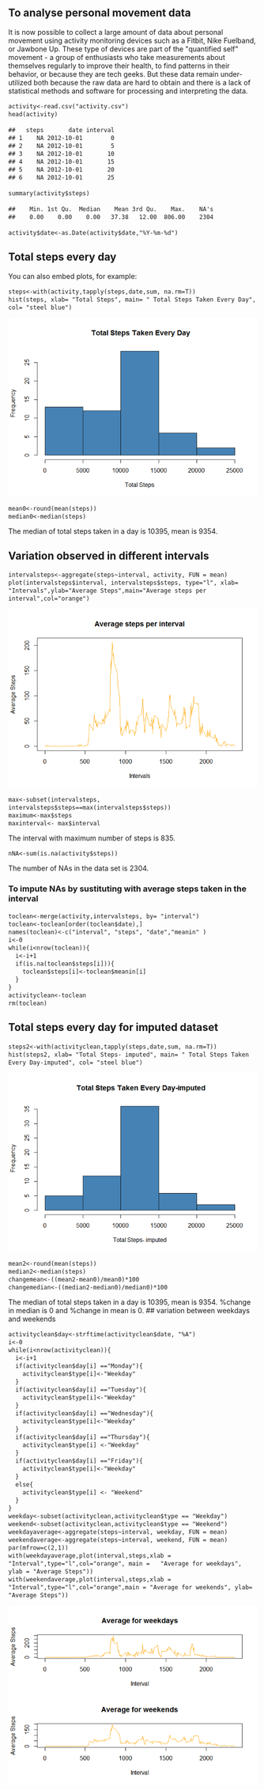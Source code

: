 To analyse personal movement data
---------------------------------

It is now possible to collect a large amount of data about personal
movement using activity monitoring devices such as a Fitbit, Nike
Fuelband, or Jawbone Up. These type of devices are part of the
"quantified self" movement - a group of enthusiasts who take
measurements about themselves regularly to improve their health, to find
patterns in their behavior, or because they are tech geeks. But these
data remain under-utilized both because the raw data are hard to obtain
and there is a lack of statistical methods and software for processing
and interpreting the data.

    activity<-read.csv("activity.csv")
    head(activity)

    ##   steps       date interval
    ## 1    NA 2012-10-01        0
    ## 2    NA 2012-10-01        5
    ## 3    NA 2012-10-01       10
    ## 4    NA 2012-10-01       15
    ## 5    NA 2012-10-01       20
    ## 6    NA 2012-10-01       25

    summary(activity$steps)

    ##    Min. 1st Qu.  Median    Mean 3rd Qu.    Max.    NA's 
    ##    0.00    0.00    0.00   37.38   12.00  806.00    2304

    activity$date<-as.Date(activity$date,"%Y-%m-%d")

Total steps every day
---------------------

You can also embed plots, for example:

    steps<-with(activity,tapply(steps,date,sum, na.rm=T))
    hist(steps, xlab= "Total Steps", main= " Total Steps Taken Every Day", col= "steel blue")

![](PA1_template_files/figure-markdown_strict/total%20steps-1.png)

    mean0<-round(mean(steps))
    median0<-median(steps)

The median of total steps taken in a day is 10395, mean is 9354.

Variation observed in different intervals
-----------------------------------------

    intervalsteps<-aggregate(steps~interval, activity, FUN = mean)
    plot(intervalsteps$interval, intervalsteps$steps, type="l", xlab= "Intervals",ylab="Average Steps",main="Average steps per interval",col="orange")

![](PA1_template_files/figure-markdown_strict/variation%20intervals-1.png)

    max<-subset(intervalsteps, intervalsteps$steps==max(intervalsteps$steps))
    maximum<-max$steps
    maxinterval<- max$interval

The interval with maximum number of steps is 835.

    nNA<-sum(is.na(activity$steps))

The number of NAs in the data set is 2304.

### To impute NAs by sustituting with average steps taken in the interval

    toclean<-merge(activity,intervalsteps, by= "interval")
    toclean<-toclean[order(toclean$date),]
    names(toclean)<-c("interval", "steps", "date","meanin" )
    i<-0
    while(i<nrow(toclean)){
      i<-i+1
      if(is.na(toclean$steps[i])){
        toclean$steps[i]<-toclean$meanin[i]
      }
    }
    activityclean<-toclean
    rm(toclean)

Total steps every day for imputed dataset
-----------------------------------------

    steps2<-with(activityclean,tapply(steps,date,sum, na.rm=T))
    hist(steps2, xlab= "Total Steps- imputed", main= " Total Steps Taken Every Day-imputed", col= "steel blue")

![](PA1_template_files/figure-markdown_strict/total%20steps%20imputed-1.png)

    mean2<-round(mean(steps))
    median2<-median(steps)
    changemean<-((mean2-mean0)/mean0)*100
    changemedian<-((median2-median0)/median0)*100

The median of total steps taken in a day is 10395, mean is 9354. %change
in median is 0 and %change in mean is 0. \#\# variation between weekdays
and weekends

    activityclean$day<-strftime(activityclean$date, "%A")
    i<-0
    while(i<nrow(activityclean)){
      i<-i+1
      if(activityclean$day[i] =="Monday"){
        activityclean$type[i]<-"Weekday"
      }
      if(activityclean$day[i] =="Tuesday"){
        activityclean$type[i]<-"Weekday"
      }
      if(activityclean$day[i] =="Wednesday"){
        activityclean$type[i]<-"Weekday"
      }
      if(activityclean$day[i] =="Thursday"){
        activityclean$type[i] <-"Weekday"
      }
      if(activityclean$day[i] =="Friday"){
        activityclean$type[i]<-"Weekday"
      }
      else{
        activityclean$type[i] <- "Weekend"
      }
    }
    weekday<-subset(activityclean,activityclean$type == "Weekday")
    weekend<-subset(activityclean,activityclean$type == "Weekend")
    weekdayaverage<-aggregate(steps~interval, weekday, FUN = mean)
    weekendaverage<-aggregate(steps~interval, weekend, FUN = mean)
    par(mfrow=c(2,1))
    with(weekdayaverage,plot(interval,steps,xlab = "Interval",type="l",col="orange", main =   "Average for weekdays", ylab = "Average Steps"))
    with(weekendaverage,plot(interval,steps,xlab = "Interval",type="l",col="orange",main = "Average for weekends", ylab= "Average Steps"))

![](PA1_template_files/figure-markdown_strict/unnamed-chunk-1-1.png)
